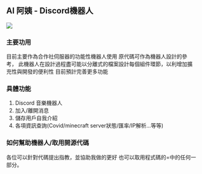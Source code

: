 ## AI 阿姨 - Discord機器人
![](https://img.shields.io/badge/lincense-MIT-blue)
### 主要功用
目前主要作為合作社伺服器的功能性機器人使用
原代碼可作為機器人設計的參考，
此機器人在設計過程盡可能以分離式的檔案設計每個組件環節，以利增加擴充性與開發的便利性
目前預計完善更多功能

### 具體功能
1. Discord 音樂機器人
2. 加入/離開消息
3. 儲存用戶自我介紹
4. 各項資訊查詢(Covid/minecraft server狀態/匯率/IP解析...等等)

### 如何幫助機器人/取用開源代碼
各位可以針對代碼提出指教，並協助我做的更好
也可以取用程式碼的=中的任何一部分。
